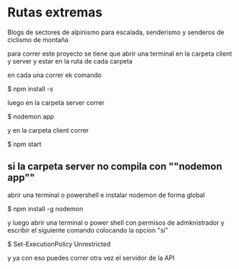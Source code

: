 # Rutas extremas
Blogs de sectores de alpinismo para escalada, senderismo y senderos de ciclismo de montaña

para correr este proyecto se tiene que abrir una terminal en la carpeta client y server y estar en la ruta de cada carpeta

en cada una correr ek comando

$ npm install -s

luego en la carpeta server correr

$ nodemon app

y en la carpeta client correr

$ npm start

## si la carpeta server no compila con ""nodemon app""

abrir una terminal o powershell e instalar nodemon de forma global

$ npm install -g nodemon

y luego abrir una terminal o power shell con permisos de admknistrador y escribir el siguiente comando colocando la opcion "si"

$ Set-ExecutionPolicy Unrestricted

y ya con eso puedes correr otra vez el servidor de la API
